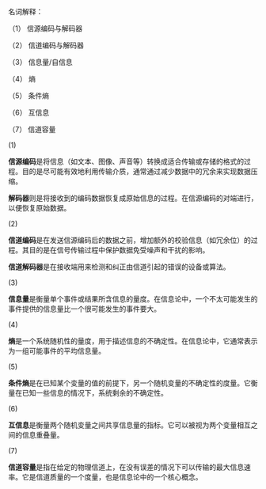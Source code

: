名词解释：

（1） 信源编码与解码器

（2） 信道编码与解码器

（3） 信息量/自信息

（4） 熵

（5） 条件熵

（6） 互信息

（7） 信道容量



(1)

**信源编码**是将信息（如文本、图像、声音等）转换成适合传输或存储的格式的过程。目的是尽可能有效地利用传输介质，通常通过减少数据中的冗余来实现数据压缩。

**解码器**则是将接收到的编码数据恢复成原始信息的过程。在信源编码的对端进行，以便恢复原始数据。

(2)

**信道编码**是在发送信源编码后的数据之前，增加额外的校验信息（如冗余位）的过程。其目的是在信号传输过程中保护数据免受噪声和干扰的影响。

**信道解码器**是在接收端用来检测和纠正由信道引起的错误的设备或算法。

(3)

**信息量**是衡量单个事件或结果所含信息的量度。在信息论中，一个不太可能发生的事件提供的信息量比一个很可能发生的事件要大。

(4)

**熵**是一个系统随机性的量度，用于描述信息的不确定性。在信息论中，它通常表示为一组可能事件的平均信息量。

(5)

**条件熵**是在已知某个变量的值的前提下，另一个随机变量的不确定性的度量。它衡量在已知一些信息的情况下，系统剩余的不确定性。

(6)

**互信息**是衡量两个随机变量之间共享信息量的指标。它可以被视为两个变量相互之间的信息重叠量。

(7)

**信道容量**是指在给定的物理信道上，在没有误差的情况下可以传输的最大信息速率。它是信道质量的一个度量，也是信息论中的一个核心概念。